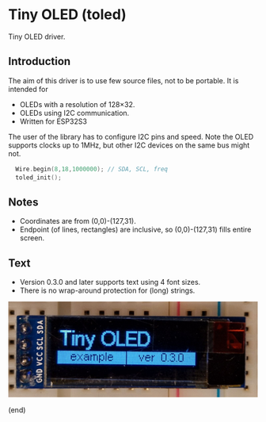 # Tiny OLED (toled)

Tiny OLED driver.


## Introduction

The aim of this driver is to use few source files, not to be portable.
It is intended for

- OLEDs with a resolution of 128×32.
- OLEDs using I2C communication.
- Written for ESP32S3

The user of the library has to configure I2C pins and speed.
Note the OLED supports clocks up to 1MHz, but other I2C devices on the same bus might not. 

```c++
  Wire.begin(8,18,1000000); // SDA, SCL, freq
  toled_init();
```


## Notes

- Coordinates are from (0,0)-(127,31).
- Endpoint (of lines, rectangles) are inclusive, so (0,0)-(127,31) fills entire screen.


## Text

- Version 0.3.0 and later supports text using 4 font sizes.
- There is no wrap-around protection for (long) strings.

![text](extra/toled-font.jpg)

(end)
